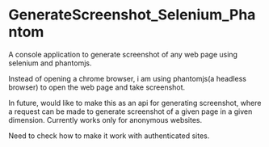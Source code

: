 # GenerateScreenshot_Selenium_Phantom
A console application to generate screenshot of any web page using selenium and phantomjs.

Instead of opening a chrome browser, i am using phantomjs(a headless browser) to open the web page and take screenshot. 

In future, would like to make this as an api for generating screenshot, where a request can be made to generate screenshot of a given page
in a given dimension.
Currently works only for anonymous websites.

Need to check how to make it work with authenticated sites.
